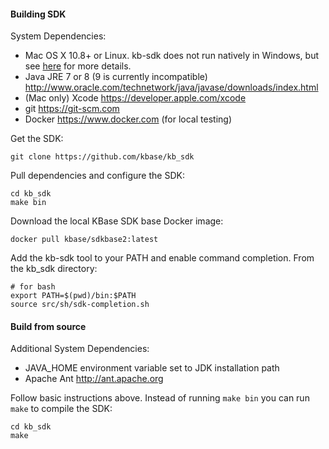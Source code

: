 #### Building SDK

System Dependencies:

 - Mac OS X 10.8+ or Linux. kb-sdk does not run natively in Windows, but see [here](doc/FAQ.md#windows) for more details.
 - Java JRE 7 or 8 (9 is currently incompatible) http://www.oracle.com/technetwork/java/javase/downloads/index.html
 - (Mac only) Xcode https://developer.apple.com/xcode
 - git https://git-scm.com
 - Docker https://www.docker.com (for local testing)

Get the SDK:

    git clone https://github.com/kbase/kb_sdk

Pull dependencies and configure the SDK:

    cd kb_sdk
    make bin

Download the local KBase SDK base Docker image:

    docker pull kbase/sdkbase2:latest

Add the kb-sdk tool to your PATH and enable command completion.  From the kb_sdk directory:

    # for bash
    export PATH=$(pwd)/bin:$PATH
    source src/sh/sdk-completion.sh


#### Build from source

Additional System Dependencies:

- JAVA_HOME environment variable set to JDK installation path
- Apache Ant http://ant.apache.org

Follow basic instructions above.  Instead of running `make bin` you can run `make` to compile the SDK:

    cd kb_sdk
    make

